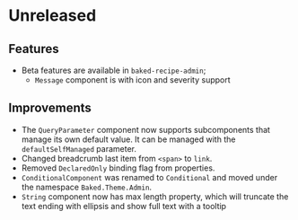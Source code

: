 # Unreleased

## Features

- Beta features are available in `baked-recipe-admin`;
  - `Message` component is with icon and severity support

## Improvements

- The `QueryParameter` component now supports subcomponents that manage its own
  default value. It can be managed with the `defaultSelfManaged` parameter.
- Changed breadcrumb last item from `<span>` to `link`.
- Removed `DeclaredOnly` binding flag from properties.
- `ConditionalComponent` was renamed to `Conditional` and moved under the
  namespace `Baked.Theme.Admin`.
- `String` component now has max length property, which will truncate the 
  text ending with ellipsis and show full text with a tooltip


